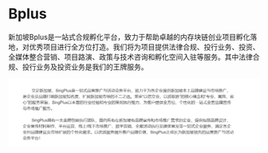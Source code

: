 # 

# Bplus

新加坡Bplus是一站式合规孵化平台，致力于帮助卓越的内存块链创业项目孵化落地，对优秀项目进行全方位打造。我们将为项目提供法律合规、投行业务、投资、全媒体整合营销、项目路演、政策与技术咨询和孵化空间入驻等服务。其中法律合规、投行业务及投资业务是我们的王牌服务。

![image-20220719105910547](image-20220719105910547.png)

